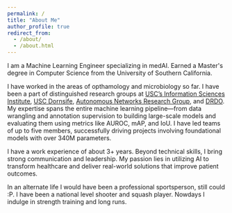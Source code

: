 ```yaml
---
permalink: /
title: "About Me"
author_profile: true
redirect_from: 
  - /about/
  - /about.html
---
```



I am a Machine Learning Engineer specializing in medAI. Earned a Master's degree in Computer Science from the University of Southern California.

I have worked in the areas of opthamology and microbiology so far. I have been a part of distinguished research groups at [USC’s Information Sciences Institute](https://viterbischool.usc.edu/news/2022/11/ai4health-a-collab-for-the-future-of-health-care/), [USC Dornsife](https://dornsife.usc.edu/towerlab/people/), [Autonomous Networks Research Group](https://anrg.usc.edu/www/), and [DRDO](https://www.drdo.gov.in/drdo/).
My expertise spans the entire machine learning pipeline—from data wrangling and annotation supervision to building large-scale models and evaluating them using metrics like AUROC, mAP, and IoU. I have led teams of up to five members, successfully driving projects involving foundational models with over 340M parameters.

I have a work experience of about 3+ years. Beyond technical skills, I bring strong communication and leadership. My passion lies in utilizing AI to transform healthcare and deliver real-world solutions that improve patient outcomes.

In an alternate life I would have been a professional sportsperson, still could :P. 
I have been a national level shooter and squash player. Nowdays I indulge in strength training and long runs.
